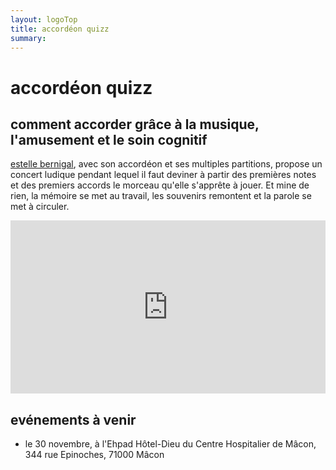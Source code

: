 ```yaml
---
layout: logoTop
title: accordéon quizz
summary:
---
```

<h1>accordéon quizz</h1>
<h2>comment accorder grâce à la musique, l'amusement et le soin cognitif</h2>
<p class="intro-text">
<a href="/equipe">estelle bernigal</a>, avec son accordéon et ses multiples partitions, propose un concert ludique pendant lequel il faut deviner à partir des premières notes et des premiers accords le morceau qu'elle s'apprête à jouer. Et mine de rien, la mémoire se met au travail, les souvenirs remontent et la parole se met à circuler.</p>
<div class="center-max600-block">
    <div style="position: relative; padding-top: 55.00000000000001%;"><iframe src="https://iframe.mediadelivery.net/embed/13613/dcc4ab16-af29-4cbd-ab83-7d4424508876?autoplay=true" loading="lazy" style="border: none; position: absolute; top: 0; height: 100%; width: 100%;" allow="accelerometer; gyroscope; autoplay; encrypted-media; picture-in-picture;" allowfullscreen="true"></iframe></div>
</div>
<h2>evénements à venir</h2>
<ul class="institutions">
    <li>le 30 novembre, à l'Ehpad Hôtel-Dieu du Centre Hospitalier de Mâcon, 344 rue Epinoches, 71000 Mâcon</li>
</ul>